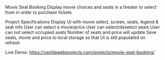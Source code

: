 Movie Seat Booking
Display movie choices and seats in a theater to select from in order to purchase tickets

Project Specifications
Display UI with movie select, screen, seats, legend & seat info
User can select a movie/price
User can select/deselect seats
User can not select occupied seats
Number of seats and price will update
Save seats, movie and price to local storage so that UI is still populated on refresh

Live Demo: https://vanillawebprojects.com/projects/movie-seat-booking/
